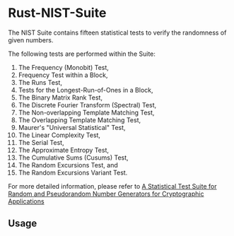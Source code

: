 # Rust-NIST-Suite

The NIST Suite contains fifteen statistical tests to verify the randomness of given numbers.

The following tests are performed within the Suite:

1. The Frequency (Monobit) Test,
2. Frequency Test within a Block,
3. The Runs Test,
4. Tests for the Longest-Run-of-Ones in a Block,
5. The Binary Matrix Rank Test,
6. The Discrete Fourier Transform (Spectral) Test,
7. The Non-overlapping Template Matching Test,
8. The Overlapping Template Matching Test,
9. Maurer's "Universal Statistical" Test,
10. The Linear Complexity Test,
11. The Serial Test,
12. The Approximate Entropy Test,
13. The Cumulative Sums (Cusums) Test,
14. The Random Excursions Test, and
15. The Random Excursions Variant Test.

For more detailed information, please refer to [A Statistical Test Suite for Random and Pseudorandom Number Generators for Cryptographic Applications](https://nvlpubs.nist.gov/nistpubs/legacy/sp/nistspecialpublication800-22r1a.pdf)

## Usage
